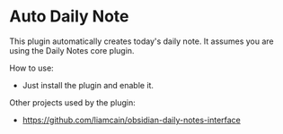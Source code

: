 # Auto Daily Note

This plugin automatically creates today's daily note. It assumes you are using the Daily Notes core plugin.

How to use:
- Just install the plugin and enable it.

Other projects used by the plugin:
- https://github.com/liamcain/obsidian-daily-notes-interface